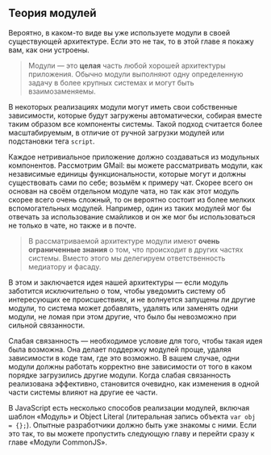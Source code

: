 ## Теория модулей

Вероятно, в каком-то виде вы уже используете модули в своей существующей
архитектуре. Если это не так, то в этой главе я покажу вам, как они устроены.

> Модули — это **целая** часть любой хорошей архитектуры приложения. Обычно
> модули выполняют одну определенную задачу в более крупных системах и могут быть
> взаимозаменяемы.

В некоторых реализациях модули могут иметь свои собственные зависимости, которые
будут загружены автоматически, собирая вместе таким образом все компоненты
системы. Такой подход считается более масштабируемым, в отличие от ручной
загрузки модулей или подстановки тега `script`.

Каждое нетривиальное приложение должно создаваться из модульных компонентов.
Рассмотрим GMail: вы можете рассматривать модули, как независимые единицы
функциональности, которые могут и должны существовать сами по себе; возьмём к
примеру чат. Скорее всего он основан на своём отдельном модуле чата, но так как
этот модуль скорее всего очень сложный, то он вероятно состоит из более мелких
вспомогательных модулей. Например, один из таких модулей мог бы отвечать за
использование смайликов и он же мог бы использоваться не только в чате, но также
и в почте.

> В рассматриваемой архитектуре модули имеют **очень ограниченные знания** о том, что
> происходит в других частях системы. Вместо этого мы делегируем ответственность
> медиатору и фасаду.

В этом и заключается идея нашей архитектуры — если модуль заботится исключительно
о том, чтобы уведомить систему об интересующих ее происшествиях, и не волнуется
запущены ли другие модули, то система может добавлять, удалять или заменять одни
модули, не ломая при этом другие, что было бы невозможно при сильной связанности.

Слабая связанность — необходимое условие для того, чтобы такая идея была возможна.
Она делает поддержку модулей проще, удаляя зависимости в коде там, где это возможно.
В вашем случае, одни модули должны работать корректно вне зависимости от того в
каком порядке загрузились другие модули. Когда слабая связанность реализована
эффективно, становится очевидно, как изменения в одной части системы влияют на другие ее части.

В JavaScript есть несколько способов реализации модулей, включая
шаблон «Модуль» и Object Literal (литеральная запись объекта `var obj = {};`).
Опытные разработчики должно быть уже знакомы с ними. Если это так, то вы можете
пропустить следующую главу и  перейти сразу к главе «Модули CommonJS».